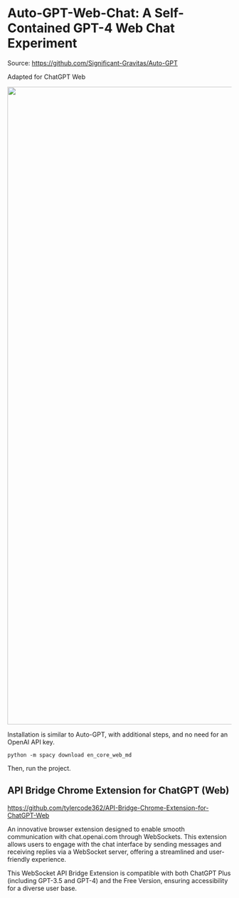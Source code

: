 # Auto-GPT-Web-Chat: A Self-Contained GPT-4 Web Chat Experiment

Source: https://github.com/Significant-Gravitas/Auto-GPT

Adapted for ChatGPT Web

<img width="1435" alt="" src="https://user-images.githubusercontent.com/22150402/232292523-819e5ccf-b6f3-4d44-9ed1-24638405e652.png">

Installation is similar to Auto-GPT, with additional steps, and no need for an OpenAI API key.

```
python -m spacy download en_core_web_md
```

Then, run the project.

## API Bridge Chrome Extension for ChatGPT (Web)

https://github.com/tylercode362/API-Bridge-Chrome-Extension-for-ChatGPT-Web

An innovative browser extension designed to enable smooth communication with chat.openai.com through WebSockets. This extension allows users to engage with the chat interface by sending messages and receiving replies via a WebSocket server, offering a streamlined and user-friendly experience.

This WebSocket API Bridge Extension is compatible with both ChatGPT Plus (including GPT-3.5 and GPT-4) and the Free Version, ensuring accessibility for a diverse user base.
